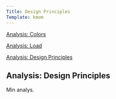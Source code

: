 ```yaml
---
Title: Design Principles
Template: kmom
---
```


<div class="kmom-container">
<div class="kmom-sidebar">
<a href="01_colors"><p class="sidebar-notchosen">Analysis: Colors</p></a>  
<a href="02_load"><p class="sidebar-notchosen">Analysis: Load</p></a>  
<a href="03_design_principles"><p class="sidebar-chosen">Analysis: Design Principles</p></a>  
</div> 
<div class="kmom-mainpage">
<h2>Analysis: Design Principles</h2>
<p>Min analys.</p>
</div>
</div>